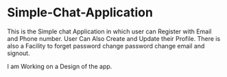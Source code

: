 # Simple-Chat-Application
This is the Simple chat Application in which user can Register with Email and Phone number.
User Can Also Create and Update their Profile.
There is also a Facility to forget password change password change email and signout.

I am Working on a Design of the app.

